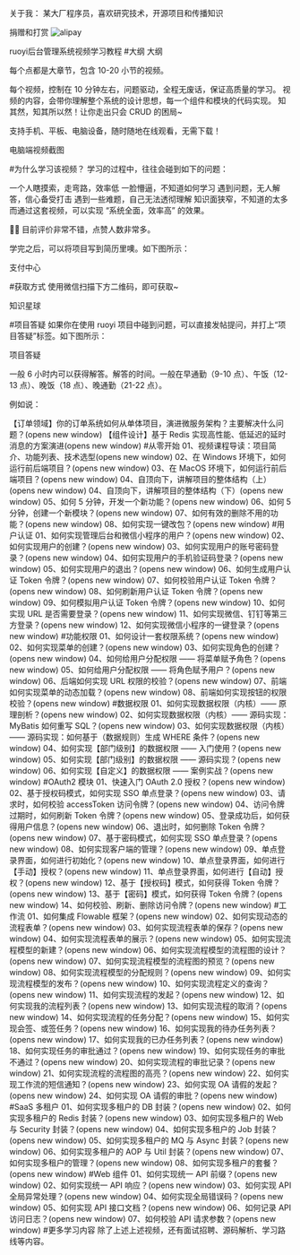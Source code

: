 关于我：
某大厂程序员，喜欢研究技术，开源项目和传播知识

捐赠和打赏
![alipay](https://s1.locimg.com/2024/08/25/e156847895e5f.png)

ruoyi后台管理系统视频学习教程
#大纲
大纲

每个点都是大章节，包含 10-20 小节的视频。

每个视频，控制在 10 分钟左右，问题驱动，全程无废话，保证高质量的学习。
视频的内容，会带你理解整个系统的设计思想，每一个组件和模块的代码实现。
知其然，知其所以然！让你走出只会 CRUD 的困局~

支持手机、平板、电脑设备，随时随地在线观看，无需下载！

电脑端视频截图


#为什么学习该视频？
学习的过程中，往往会碰到如下的问题：

一个人瞎摸索，走弯路，效率低
一脸懵逼，不知道如何学习
遇到问题，无人解答，信心备受打击
遇到一些难题，自己无法透彻理解
知识面狭窄，不知道的太多
而通过这套视频，可以实现 “系统全面，效率高” 的效果。

👍🏻 目前评价非常不错，点赞人数非常多。

学完之后，可以将项目写到简历里噢。如下图所示：

支付中心

#获取方式
使用微信扫描下方二维码，即可获取~

知识星球

#项目答疑
如果你在使用 ruoyi 项目中碰到问题，可以直接发帖提问，并打上“项目答疑”标签。如下图所示：

项目答疑

一般 6 小时内可以获得解答。解答的时间。一般在早通勤（9-10 点）、午饭（12-13 点）、晚饭（18 点）、晚通勤（21-22 点）。

例如说：

【订单领域】你的订单系统如何从单体项目，演进微服务架构？主要解决什么问题？(opens new window)
【组件设计】基于 Redis 实现高性能、低延迟的延时消息的方案演进(opens new window)
#从零开始
01、视频课程导读：项目简介、功能列表、技术选型(opens new window)
02、在 Windows 环境下，如何运行前后端项目？(opens new window)
03、在 MacOS 环境下，如何运行前后端项目？(opens new window)
04、自顶向下，讲解项目的整体结构（上）(opens new window)
04、自顶向下，讲解项目的整体结构（下）(opens new window)
05、如何 5 分钟，开发一个新功能？(opens new window)
06、如何 5 分钟，创建一个新模块？(opens new window)
07、如何有效的删除不用的功能？(opens new window)
08、如何实现一键改包？(opens new window)
#用户认证
01、如何实现管理后台和微信小程序的用户？(opens new window)
02、如何实现用户的创建？(opens new window)
03、如何实现用户的账号密码登录？(opens new window)
04、如何实现用户的手机验证码登录？(opens new window)
05、如何实现用户的退出？(opens new window)
06、如何生成用户认证 Token 令牌？(opens new window)
07、如何校验用户认证 Token 令牌？(opens new window)
08、如何刷新用户认证 Token 令牌？(opens new window)
09、如何模拟用户认证 Token 令牌？(opens new window)
10、如何实现 URL 是否需要登录？(opens new window)
11、如何实现微信、钉钉等第三方登录？(opens new window)
12、如何实现微信小程序的一键登录？(opens new window)
#功能权限
01、如何设计一套权限系统？(opens new window)
02、如何实现菜单的创建？(opens new window)
03、如何实现角色的创建？(opens new window)
04、如何给用户分配权限 —— 将菜单赋予角色？(opens new window)
05、如何给用户分配权限 —— 将角色赋予用户？(opens new window)
06、后端如何实现 URL 权限的校验？(opens new window)
07、前端如何实现菜单的动态加载？(opens new window)
08、前端如何实现按钮的权限校验？(opens new window)
#数据权限
01、如何实现数据权限（内核）—— 原理剖析？(opens new window)
02、如何实现数据权限（内核）—— 源码实现：MyBatis 如何重写 SQL？(opens new window)
03、如何实现数据权限（内核）—— 源码实现：如何基于（数据规则）生成 WHERE 条件？(opens new window)
04、如何实现【部门级别】的数据权限 —— 入门使用？(opens new window)
05、如何实现【部门级别】的数据权限 —— 源码实现？(opens new window)
06、如何实现【自定义】的数据权限 —— 案例实战？(opens new window)
#OAuth2 模块
01、快速入门 OAuth 2.0 授权？(opens new window)
02、基于授权码模式，如何实现 SSO 单点登录？(opens new window)
03、请求时，如何校验 accessToken 访问令牌？(opens new window)
04、访问令牌过期时，如何刷新 Token 令牌？(opens new window)
05、登录成功后，如何获得用户信息？(opens new window)
06、退出时，如何删除 Token 令牌？(opens new window)
07、基于密码模式，如何实现 SSO 单点登录？(opens new window)
08、如何实现客户端的管理？(opens new window)
09、单点登录界面，如何进行初始化？(opens new window)
10、单点登录界面，如何进行【手动】授权？(opens new window)
11、单点登录界面，如何进行【自动】授权？(opens new window)
12、基于【授权码】模式，如何获得 Token 令牌？(opens new window)
13、基于【密码】模式，如何获得 Token 令牌？(opens new window)
14、如何校验、刷新、删除访问令牌？(opens new window)
#工作流
01、如何集成 Flowable 框架？(opens new window)
02、如何实现动态的流程表单？(opens new window)
03、如何实现流程表单的保存？(opens new window)
04、如何实现流程表单的展示？(opens new window)
05、如何实现流程模型的新建？(opens new window)
06、如何实现流程模型的流程图的设计？(opens new window)
07、如何实现流程模型的流程图的预览？(opens new window)
08、如何实现流程模型的分配规则？(opens new window)
09、如何实现流程模型的发布？(opens new window)
10、如何实现流程定义的查询？(opens new window)
11、如何实现流程的发起？(opens new window)
12、如何实现我的流程列表？(opens new window)
13、如何实现流程的取消？(opens new window)
14、如何实现流程的任务分配？(opens new window)
15、如何实现会签、或签任务？(opens new window)
16、如何实现我的待办任务列表？(opens new window)
17、如何实现我的已办任务列表？(opens new window)
18、如何实现任务的审批通过？(opens new window)
19、如何实现任务的审批不通过？(opens new window)
20、如何实现流程的审批记录？(opens new window)
21、如何实现流程的流程图的高亮？(opens new window)
22、如何实现工作流的短信通知？(opens new window)
23、如何实现 OA 请假的发起？(opens new window)
24、如何实现 OA 请假的审批？(opens new window)
#SaaS 多租户
01、如何实现多租户的 DB 封装？(opens new window)
02、如何实现多租户的 Redis 封装？(opens new window)
03、如何实现多租户的 Web 与 Security 封装？(opens new window)
04、如何实现多租户的 Job 封装？(opens new window)
05、如何实现多租户的 MQ 与 Async 封装？(opens new window)
06、如何实现多租户的 AOP 与 Util 封装？(opens new window)
07、如何实现多租户的管理？(opens new window)
08、如何实现多租户的套餐？(opens new window)
#Web 组件
01、如何实现统一 API 前缀？(opens new window)
02、如何实现统一 API 响应？(opens new window)
03、如何实现 API 全局异常处理？(opens new window)
04、如何实现全局错误码？(opens new window)
05、如何实现 API 接口文档？(opens new window)
06、如何记录 API 访问日志？(opens new window)
07、如何校验 API 请求参数？(opens new window)
#更多学习内容
除了上述上述视频，还有面试招聘、源码解析、学习路线等内容。
